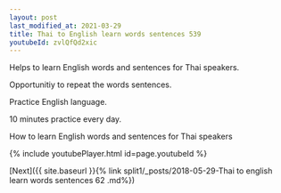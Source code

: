 ```yaml
---
layout: post
last_modified_at: 2021-03-29
title: Thai to English learn words sentences 539 
youtubeId: zvlQfQd2xic
---
```

 
 
Helps to learn English words and sentences for Thai speakers.

Opportunitiy to repeat the words sentences. 

Practice English language. 
 
10 minutes practice every day. 
 
How to learn English words and sentences for Thai speakers 
 
{% include youtubePlayer.html id=page.youtubeId %}
 
 
[Next]({{ site.baseurl }}{% link  split1/_posts/2018-05-29-Thai to english learn words sentences 62 .md%})
 
